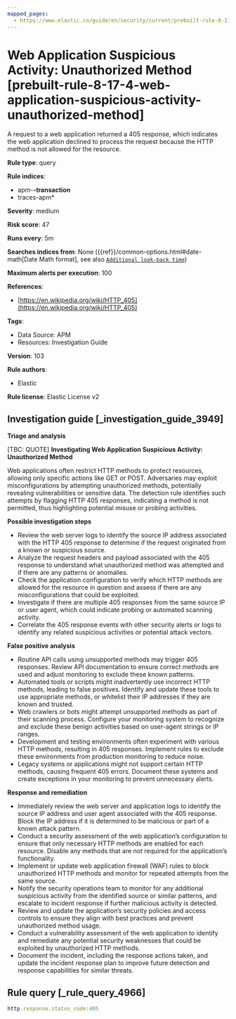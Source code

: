 ```yaml
---
mapped_pages:
  - https://www.elastic.co/guide/en/security/current/prebuilt-rule-8-17-4-web-application-suspicious-activity-unauthorized-method.html
---
```


# Web Application Suspicious Activity: Unauthorized Method [prebuilt-rule-8-17-4-web-application-suspicious-activity-unauthorized-method]

A request to a web application returned a 405 response, which indicates the web application declined to process the request because the HTTP method is not allowed for the resource.

**Rule type**: query

**Rule indices**:

* apm-**-transaction**
* traces-apm*

**Severity**: medium

**Risk score**: 47

**Runs every**: 5m

**Searches indices from**: None ({{ref}}/common-options.html#date-math[Date Math format], see also [`Additional look-back time`](docs-content://solutions/security/detect-and-alert/create-detection-rule.md#rule-schedule))

**Maximum alerts per execution**: 100

**References**:

* [https://en.wikipedia.org/wiki/HTTP_405](https://en.wikipedia.org/wiki/HTTP_405)

**Tags**:

* Data Source: APM
* Resources: Investigation Guide

**Version**: 103

**Rule authors**:

* Elastic

**Rule license**: Elastic License v2

## Investigation guide [_investigation_guide_3949]

**Triage and analysis**

[TBC: QUOTE]
**Investigating Web Application Suspicious Activity: Unauthorized Method**

Web applications often restrict HTTP methods to protect resources, allowing only specific actions like GET or POST. Adversaries may exploit misconfigurations by attempting unauthorized methods, potentially revealing vulnerabilities or sensitive data. The detection rule identifies such attempts by flagging HTTP 405 responses, indicating a method is not permitted, thus highlighting potential misuse or probing activities.

**Possible investigation steps**

* Review the web server logs to identify the source IP address associated with the HTTP 405 response to determine if the request originated from a known or suspicious source.
* Analyze the request headers and payload associated with the 405 response to understand what unauthorized method was attempted and if there are any patterns or anomalies.
* Check the application configuration to verify which HTTP methods are allowed for the resource in question and assess if there are any misconfigurations that could be exploited.
* Investigate if there are multiple 405 responses from the same source IP or user agent, which could indicate probing or automated scanning activity.
* Correlate the 405 response events with other security alerts or logs to identify any related suspicious activities or potential attack vectors.

**False positive analysis**

* Routine API calls using unsupported methods may trigger 405 responses. Review API documentation to ensure correct methods are used and adjust monitoring to exclude these known patterns.
* Automated tools or scripts might inadvertently use incorrect HTTP methods, leading to false positives. Identify and update these tools to use appropriate methods, or whitelist their IP addresses if they are known and trusted.
* Web crawlers or bots might attempt unsupported methods as part of their scanning process. Configure your monitoring system to recognize and exclude these benign activities based on user-agent strings or IP ranges.
* Development and testing environments often experiment with various HTTP methods, resulting in 405 responses. Implement rules to exclude these environments from production monitoring to reduce noise.
* Legacy systems or applications might not support certain HTTP methods, causing frequent 405 errors. Document these systems and create exceptions in your monitoring to prevent unnecessary alerts.

**Response and remediation**

* Immediately review the web server and application logs to identify the source IP address and user agent associated with the 405 response. Block the IP address if it is determined to be malicious or part of a known attack pattern.
* Conduct a security assessment of the web application’s configuration to ensure that only necessary HTTP methods are enabled for each resource. Disable any methods that are not required for the application’s functionality.
* Implement or update web application firewall (WAF) rules to block unauthorized HTTP methods and monitor for repeated attempts from the same source.
* Notify the security operations team to monitor for any additional suspicious activity from the identified source or similar patterns, and escalate to incident response if further malicious activity is detected.
* Review and update the application’s security policies and access controls to ensure they align with best practices and prevent unauthorized method usage.
* Conduct a vulnerability assessment of the web application to identify and remediate any potential security weaknesses that could be exploited by unauthorized HTTP methods.
* Document the incident, including the response actions taken, and update the incident response plan to improve future detection and response capabilities for similar threats.


## Rule query [_rule_query_4966]

```js
http.response.status_code:405
```


